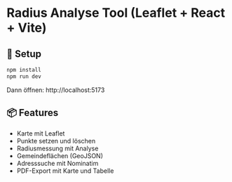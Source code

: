 # Radius Analyse Tool (Leaflet + React + Vite)

## 🔧 Setup

```bash
npm install
npm run dev
```

Dann öffnen: http://localhost:5173

## 📦 Features

- Karte mit Leaflet
- Punkte setzen und löschen
- Radiusmessung mit Analyse
- Gemeindeflächen (GeoJSON)
- Adresssuche mit Nominatim
- PDF-Export mit Karte und Tabelle
